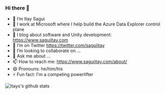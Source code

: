 ### Hi there 👋

- 🔭 I’m Itay Sagui
- 🏢 I work at Microsoft where I help build the Azure Data Explorer control plane
- 🌱 I blog about software and Unity development: https://www.saguiitay.com
- 🦜 I’m on Twitter https://twitter.com/saguiitay
- 👯 I’m looking to collaborate on ...
- 💬 Ask me about ...
- 📫 How to reach me: https://www.saguiitay.com/about/
- 😄 Pronouns: he/him/his
- ⚡ Fun fact: I'm a competing powerlifter

![Itays's github stats](https://github-readme-stats.vercel.app/api?username=saguiitay&show_icons=true)
